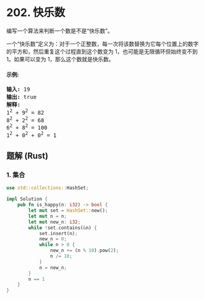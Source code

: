 # 202. 快乐数
编写一个算法来判断一个数是不是“快乐数”。

一个“快乐数”定义为：对于一个正整数，每一次将该数替换为它每个位置上的数字的平方和，然后重复这个过程直到这个数变为 1，也可能是无限循环但始终变不到 1。如果可以变为 1，那么这个数就是快乐数。

#### 示例:
<pre>
<strong>输入:</strong> 19
<strong>输出:</strong> true
<strong>解释:</strong>
1<sup>2</sup> + 9<sup>2</sup> = 82
8<sup>2</sup> + 2<sup>2</sup> = 68
6<sup>2</sup> + 8<sup>2</sup> = 100
1<sup>2</sup> + 0<sup>2</sup> + 0<sup>2</sup> = 1
</pre>

## 题解 (Rust)

### 1. 集合
```Rust
use std::collections::HashSet;

impl Solution {
    pub fn is_happy(n: i32) -> bool {
        let mut set = HashSet::new();
        let mut n = n;
        let mut new_n: i32;
        while !set.contains(&n) {
            set.insert(n);
            new_n = 0;
            while n > 0 {
                new_n += (n % 10).pow(2);
                n /= 10;
            }
            n = new_n;
        }
        n == 1
    }
}
```
